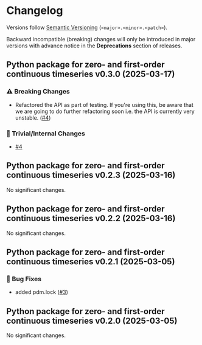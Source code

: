 # Changelog

Versions follow [Semantic Versioning](https://semver.org/) (`<major>.<minor>.<patch>`).

Backward incompatible (breaking) changes will only be introduced in major versions
with advance notice in the **Deprecations** section of releases.

<!--
You should *NOT* be adding new changelog entries to this file,
this file is managed by towncrier.
See `changelog/README.md`.

You *may* edit previous changelogs to fix problems like typo corrections or such.
To add a new changelog entry, please see
`changelog/README.md`
and https://pip.pypa.io/en/latest/development/contributing/#news-entries,
noting that we use the `changelog` directory instead of news,
markdown instead of restructured text and use slightly different categories
from the examples given in that link.
-->

<!-- towncrier release notes start -->

## Python package for zero- and first-order continuous timeseries v0.3.0 (2025-03-17)

### ⚠️ Breaking Changes

- Refactored the API as part of testing. If you're using this, be aware that we are going to do further refactoring soon i.e. the API is currently very unstable. ([#4](https://github.com/climate-resource/gradient-aware-harmonisation/pull/4))

### 🔧 Trivial/Internal Changes

- [#4](https://github.com/climate-resource/gradient-aware-harmonisation/pull/4)


## Python package for zero- and first-order continuous timeseries v0.2.3 (2025-03-16)

No significant changes.


## Python package for zero- and first-order continuous timeseries v0.2.2 (2025-03-16)

No significant changes.


## Python package for zero- and first-order continuous timeseries v0.2.1 (2025-03-05)

### 🐛 Bug Fixes

- added pdm.lock ([#3](https://github.com/climate-resource/gradient-aware-harmonisation/pull/3))


## Python package for zero- and first-order continuous timeseries v0.2.0 (2025-03-05)

No significant changes.
